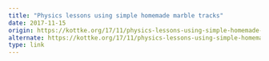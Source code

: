 ```yaml
---
title: "Physics lessons using simple homemade marble tracks"
date: 2017-11-15
origin: https://kottke.org/17/11/physics-lessons-using-simple-homemade-marble-tracks
alternate: https://kottke.org/17/11/physics-lessons-using-simple-homemade-marble-tracks
type: link
---
```


